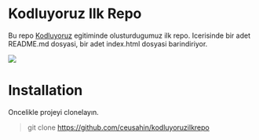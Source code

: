 # Kodluyoruz Ilk Repo
Bu repo [Kodluyoruz](https://www.kodluyoruz.org/) egitiminde olusturdugumuz ilk repo. Icerisinde bir adet README.md dosyasi, bir adet index.html dosyasi barindiriyor.

![](https://github.com/ceusahin/kodluyoruzilkrepo/blob/main/photos/1.png)

# Installation
Oncelikle projeyi clonelayın.

> git clone https://github.com/ceusahin/kodluyoruzilkrepo